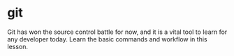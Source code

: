 # git
Git has won the source control battle for now, and it is a vital tool to learn for any developer today. Learn the basic commands and workflow in this lesson.
